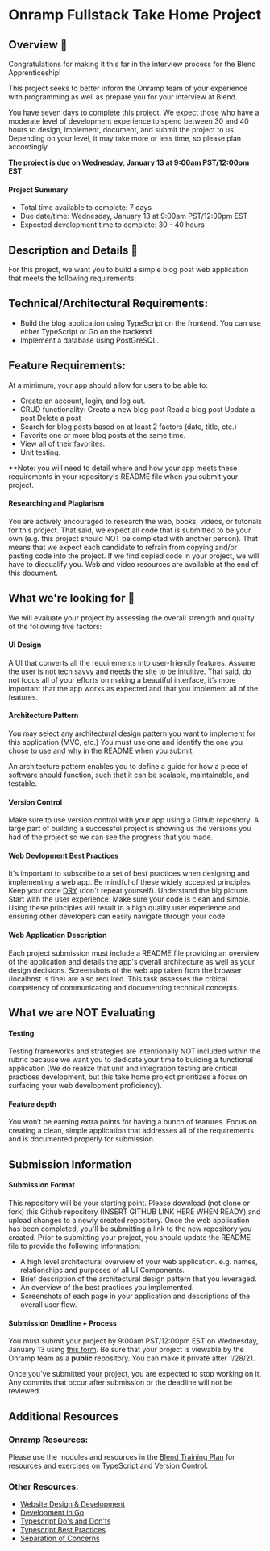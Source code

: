 # Onramp Fullstack Take Home Project

## Overview 🤖

Congratulations for making it this far in the interview process for the Blend Apprenticeship!

This project seeks to better inform the Onramp team of your experience with programming  as well as prepare you for your interview at Blend.

You have seven days to complete this project. We expect those who have a moderate level of development experience to spend between 30 and 40 hours to design, implement, document, and submit the project to us. Depending on your level, it may take more or less time, so please plan accordingly.

**The project is due on Wednesday, January 13 at 9:00am PST/12:00pm EST**

#### Project Summary 

- Total time available to complete: 7 days
- Due date/time: Wednesday, January 13 at 9:00am PST/12:00pm EST
- Expected development time to complete: 30 - 40 hours 

## Description and Details 🔎

For this project, we want you to build a simple blog post web application that meets the following requirements:

## Technical/Architectural Requirements:

- Build the blog application using TypeScript on the frontend. You can use either TypeScript or Go on the backend. 
- Implement a database using PostGreSQL.

## Feature Requirements: 

At a minimum, your app should allow for users to be able to:
- Create an account, login, and log out.
- CRUD functionality:
  Create a new blog post
  Read a blog post
  Update a post
  Delete a post
- Search for blog posts based on at least 2 factors (date, title, etc.)
- Favorite one or more blog posts at the same time.
- View all of their favorites.
- Unit testing.

**Note: you will need to detail where and how your app meets these requirements in your repository's README file when you submit your project. 

#### Researching and Plagiarism

You are actively encouraged to research the web, books, videos, or tutorials for this project. That said, we expect all code that is submitted to be your own (e.g. this project should NOT be completed with another person). That means that we expect each candidate to refrain from copying and/or pasting code into the project. If we find copied code in your project, we will have to disqualify you. Web and video resources are available at the end of this document.

## What we're looking for 🌟

We will evaluate your project by assessing the overall strength and quality of the following five factors:

#### UI Design

A UI that converts all the requirements into user-friendly features. Assume the user is not tech savvy and needs the site to be intuitive. That said, do not focus all of your efforts on making a beautiful interface, it’s more important that the app works as expected and that you implement all of the features.

#### Architecture Pattern

You may select any architectural design pattern you want to implement for this application (MVC, etc.) You must use one and identify the one you chose to use and why in the README when you submit.

An architecture pattern enables you to define a guide for how a piece of software should function, such that it can be scalable, maintainable, and testable.

#### Version Control

Make sure to use version control with your app using a Github repository. 
A large part of building a successful project is showing us the versions you had of the project so we can see the progress that you made.


#### Web Devlopment Best Practices 

It's important to subscribe to a set of best practices when designing and implementing a web app. Be mindful of these widely accepted principles:
Keep your code [DRY](https://code.tutsplus.com/tutorials/3-key-software-principles-you-must-understand--net-25161) (don't repeat yourself). 
Understand the big picture.
Start with the user experience.
Make sure your code is clean and simple.
Using these principles will result in a high quality user experience and ensuring other developers can easily navigate through your code.

#### Web Application Description 

Each project submission must include a README file providing an overview of the application and details the app's overall architecture as well as your design decisions. Screenshots of the web app taken from the browser (localhost is fine) are also required. This task assesses the critical competency of communicating and documenting technical concepts.

## What we are NOT Evaluating

#### Testing 

Testing frameworks and strategies are intentionally NOT included within the rubric because we want you to dedicate your time to building a functional application (We do realize that unit and integration testing are critical practices development, but this take home project prioritizes a focus on surfacing your web development proficiency).

#### Feature depth

You won’t be earning extra points for having a bunch of features. Focus on creating a clean, simple application that addresses all of the requirements and is documented properly for submission.

## Submission Information

#### Submission Format

This repository will be your starting point. Please download (not clone or fork) this Github repository (INSERT GITHUB LINK HERE WHEN READY) and upload changes to a newly created repository. Once the web application has been completed, you'll be submitting a link to the new repository you created. Prior to submitting your project, you should update the README file to provide the following information:
- A high level architectural overview of your web application. e.g. names, relationships and purposes of all UI Components.
- Brief description of the architectural design pattern that you leveraged.
- An overview of the best practices you implemented.
- Screenshots of each page in your application and descriptions of the overall user flow.


#### Submission Deadline + Process 

You must submit your project by 9:00am PST/12:00pm EST on Wednesday, January 13 using [this form](https://docs.google.com/forms/d/e/1FAIpQLSdtHMQzqCd1o8aVcFRbNfXOGTzijTJBMSaWvtNnx6CJbDEmJQ/viewform). Be sure that your project is viewable by the Onramp team as a **public** repository. You can make it private after 1/28/21.

Once you’ve submitted your project, you are expected to stop working on it. Any commits that occur after submission or the deadline will not be reviewed. 

## Additional Resources

### Onramp Resources: 

Please use the modules and resources in the [Blend Training Plan](https://www.onramp.io/training/5fce6ab55cd2a500174dc937) for resources and exercises on TypeScript and Version Control. 

### Other Resources: 

- [Website Design & Development](https://envisionitagency.com/blog/2018/04/best-practices-for-web-development/)
- [Development in Go](https://go.dev/solutions/webdev/)
- [Typescript Do's and Don'ts](https://www.typescriptlang.org/docs/handbook/declaration-files/do-s-and-don-ts.html)
- [Typescript Best Practices](https://engineering.zalando.com/posts/2019/02/typescript-best-practices.html)
- [Separation of Concerns](https://youtu.be/VtF6aebWe58)





